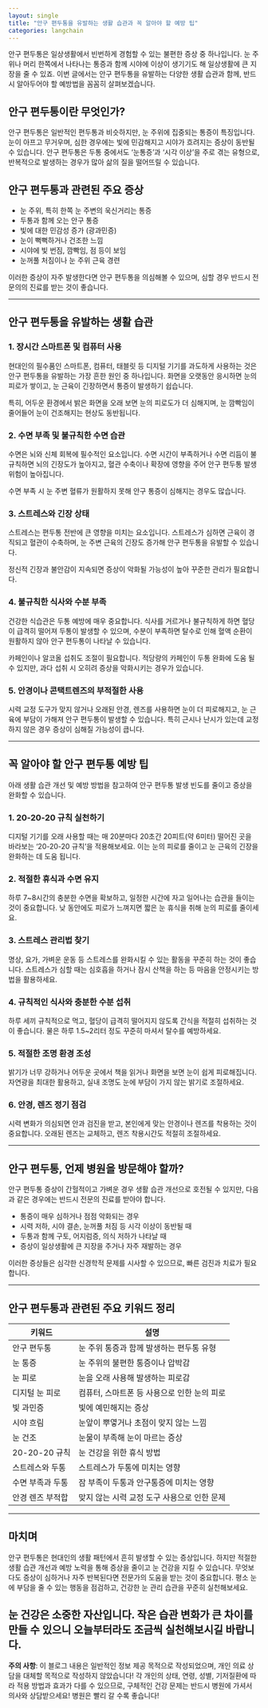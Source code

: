 ```yaml
---
layout: single
title: "안구 편두통을 유발하는 생활 습관과 꼭 알아야 할 예방 팁"
categories: langchain
---
```

안구 편두통은 일상생활에서 빈번하게 경험할 수 있는 불편한 증상 중 하나입니다. 눈 주위나 머리 한쪽에서 나타나는 통증과 함께 시야에 이상이 생기기도 해 일상생활에 큰 지장을 줄 수 있죠. 이번 글에서는 안구 편두통을 유발하는 다양한 생활 습관과 함께, 반드시 알아두어야 할 예방법을 꼼꼼히 살펴보겠습니다. 

## 안구 편두통이란 무엇인가?

안구 편두통은 일반적인 편두통과 비슷하지만, 눈 주위에 집중되는 통증이 특징입니다. 눈이 아프고 무거우며, 심한 경우에는 빛에 민감해지고 시야가 흐려지는 증상이 동반될 수 있습니다. 안구 편두통은 두통 중에서도 ‘눈통증’과 ‘시각 이상’을 주로 겪는 유형으로, 반복적으로 발생하는 경우가 많아 삶의 질을 떨어뜨릴 수 있습니다.

## 안구 편두통과 관련된 주요 증상

- 눈 주위, 특히 한쪽 눈 주변의 욱신거리는 통증
- 두통과 함께 오는 안구 통증
- 빛에 대한 민감성 증가 (광과민증)
- 눈이 뻑뻑하거나 건조한 느낌
- 시야에 빛 번짐, 깜빡임, 점 등이 보임
- 눈꺼풀 처짐이나 눈 주위 근육 경련

이러한 증상이 자주 발생한다면 안구 편두통을 의심해볼 수 있으며, 심할 경우 반드시 전문의의 진료를 받는 것이 좋습니다.

---

## 안구 편두통을 유발하는 생활 습관

### 1. 장시간 스마트폰 및 컴퓨터 사용

현대인의 필수품인 스마트폰, 컴퓨터, 태블릿 등 디지털 기기를 과도하게 사용하는 것은 안구 편두통을 유발하는 가장 흔한 원인 중 하나입니다. 화면을 오랫동안 응시하면 눈의 피로가 쌓이고, 눈 근육이 긴장하면서 통증이 발생하기 쉽습니다.

특히, 어두운 환경에서 밝은 화면을 오래 보면 눈의 피로도가 더 심해지며, 눈 깜빡임이 줄어들어 눈이 건조해지는 현상도 동반됩니다.

### 2. 수면 부족 및 불규칙한 수면 습관

수면은 뇌와 신체 회복에 필수적인 요소입니다. 수면 시간이 부족하거나 수면 리듬이 불규칙하면 뇌의 긴장도가 높아지고, 혈관 수축이나 확장에 영향을 주어 안구 편두통 발생 위험이 높아집니다.

수면 부족 시 눈 주변 혈류가 원활하지 못해 안구 통증이 심해지는 경우도 많습니다.

### 3. 스트레스와 긴장 상태

스트레스는 편두통 전반에 큰 영향을 미치는 요소입니다. 스트레스가 심하면 근육이 경직되고 혈관이 수축하며, 눈 주변 근육의 긴장도 증가해 안구 편두통을 유발할 수 있습니다.

정신적 긴장과 불안감이 지속되면 증상이 악화될 가능성이 높아 꾸준한 관리가 필요합니다.

### 4. 불규칙한 식사와 수분 부족

건강한 식습관은 두통 예방에 매우 중요합니다. 식사를 거르거나 불규칙하게 하면 혈당이 급격히 떨어져 두통이 발생할 수 있으며, 수분이 부족하면 탈수로 인해 혈액 순환이 원활하지 않아 안구 편두통이 나타날 수 있습니다.

카페인이나 알코올 섭취도 조절이 필요합니다. 적당량의 카페인이 두통 완화에 도움 될 수 있지만, 과다 섭취 시 오히려 증상을 악화시키는 경우가 있습니다.

### 5. 안경이나 콘택트렌즈의 부적절한 사용

시력 교정 도구가 맞지 않거나 오래된 안경, 렌즈를 사용하면 눈이 더 피로해지고, 눈 근육에 부담이 가해져 안구 편두통이 발생할 수 있습니다. 특히 근시나 난시가 있는데 교정하지 않은 경우 증상이 심해질 가능성이 큽니다.

---

## 꼭 알아야 할 안구 편두통 예방 팁

아래 생활 습관 개선 및 예방 방법을 참고하여 안구 편두통 발생 빈도를 줄이고 증상을 완화할 수 있습니다.

### 1. 20-20-20 규칙 실천하기

디지털 기기를 오래 사용할 때는 매 20분마다 20초간 20피트(약 6미터) 떨어진 곳을 바라보는 ‘20-20-20 규칙’을 적용해보세요. 이는 눈의 피로를 줄이고 눈 근육의 긴장을 완화하는 데 도움 됩니다.

### 2. 적절한 휴식과 수면 유지

하루 7~8시간의 충분한 수면을 확보하고, 일정한 시간에 자고 일어나는 습관을 들이는 것이 중요합니다. 낮 동안에도 피로가 느껴지면 짧은 눈 휴식을 취해 눈의 피로를 줄이세요.

### 3. 스트레스 관리법 찾기

명상, 요가, 가벼운 운동 등 스트레스를 완화시킬 수 있는 활동을 꾸준히 하는 것이 좋습니다. 스트레스가 심할 때는 심호흡을 하거나 잠시 산책을 하는 등 마음을 안정시키는 방법을 활용하세요.

### 4. 규칙적인 식사와 충분한 수분 섭취

하루 세끼 규칙적으로 먹고, 혈당이 급격히 떨어지지 않도록 간식을 적절히 섭취하는 것이 좋습니다. 물은 하루 1.5~2리터 정도 꾸준히 마셔서 탈수를 예방하세요.

### 5. 적절한 조명 환경 조성

밝기가 너무 강하거나 어두운 곳에서 책을 읽거나 화면을 보면 눈이 쉽게 피로해집니다. 자연광을 최대한 활용하고, 실내 조명도 눈에 부담이 가지 않는 밝기로 조절하세요.

### 6. 안경, 렌즈 정기 점검

시력 변화가 의심되면 안과 검진을 받고, 본인에게 맞는 안경이나 렌즈를 착용하는 것이 중요합니다. 오래된 렌즈는 교체하고, 렌즈 착용시간도 적절히 조절하세요.

---

## 안구 편두통, 언제 병원을 방문해야 할까?

안구 편두통 증상이 간헐적이고 가벼운 경우 생활 습관 개선으로 호전될 수 있지만, 다음과 같은 경우에는 반드시 전문의 진료를 받아야 합니다.

- 통증이 매우 심하거나 점점 악화되는 경우
- 시력 저하, 시야 결손, 눈꺼풀 처짐 등 시각 이상이 동반될 때
- 두통과 함께 구토, 어지럼증, 의식 저하가 나타날 때
- 증상이 일상생활에 큰 지장을 주거나 자주 재발하는 경우

이러한 증상들은 심각한 신경학적 문제를 시사할 수 있으므로, 빠른 검진과 치료가 필요합니다.

---

## 안구 편두통과 관련된 주요 키워드 정리

| 키워드                   | 설명                                   |
|--------------------------|--------------------------------------|
| 안구 편두통               | 눈 주위 통증과 함께 발생하는 편두통 유형 |
| 눈 통증                  | 눈 주위의 불편한 통증이나 압박감          |
| 눈 피로                  | 눈을 오래 사용해 발생하는 피로감            |
| 디지털 눈 피로           | 컴퓨터, 스마트폰 등 사용으로 인한 눈의 피로    |
| 빛 과민증                | 빛에 예민해지는 증상                    |
| 시야 흐림                | 눈앞이 뿌옇거나 초점이 맞지 않는 느낌          |
| 눈 건조                  | 눈물이 부족해 눈이 마르는 증상             |
| 20-20-20 규칙            | 눈 건강을 위한 휴식 방법                  |
| 스트레스와 두통          | 스트레스가 두통에 미치는 영향              |
| 수면 부족과 두통          | 잠 부족이 두통과 안구통증에 미치는 영향       |
| 안경 렌즈 부적합          | 맞지 않는 시력 교정 도구 사용으로 인한 문제    |

---

## 마치며

안구 편두통은 현대인의 생활 패턴에서 흔히 발생할 수 있는 증상입니다. 하지만 적절한 생활 습관 개선과 예방 노력을 통해 증상을 줄이고 눈 건강을 지킬 수 있습니다. 무엇보다도 증상이 심하거나 자주 반복된다면 전문가의 도움을 받는 것이 중요합니다. 평소 눈에 부담을 줄 수 있는 행동을 점검하고, 건강한 눈 관리 습관을 꾸준히 실천해보세요. 

눈 건강은 소중한 자산입니다. 작은 습관 변화가 큰 차이를 만들 수 있으니 오늘부터라도 조금씩 실천해보시길 바랍니다.
---

**주의 사항**: 이 블로그 내용은 일반적인 정보 제공 목적으로 작성되었으며, 개인 의료 상담을 대체할 목적으로 작성하지 않았습니다! 각 개인의 상태, 연령, 성별, 기저질환에 따라 적용 방법과 효과가 다를 수 있으므로, 구체적인 건강 문제는 반드시 병원에 가셔서 의사와 상담받으세요! 병원은 빨리 갈 수록 좋습니다!
